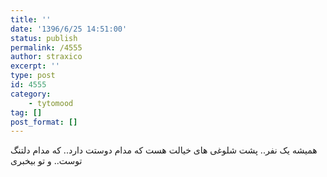 ```yaml
---
title: ''
date: '1396/6/25 14:51:00'
status: publish
permalink: /4555
author: straxico
excerpt: ''
type: post
id: 4555
category:
    - tytomood
tag: []
post_format: []
---
```

همیشه یک نفر.. پشت شلوغی های خیالت هست که مدام دوستت دارد.. که مدام دلتنگ توست.. و تو بیخبری